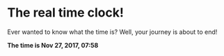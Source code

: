 # The real time clock!

Ever wanted to know what the time is? Well, your journey is about to end!

**The time is Nov 27, 2017, 07:58**